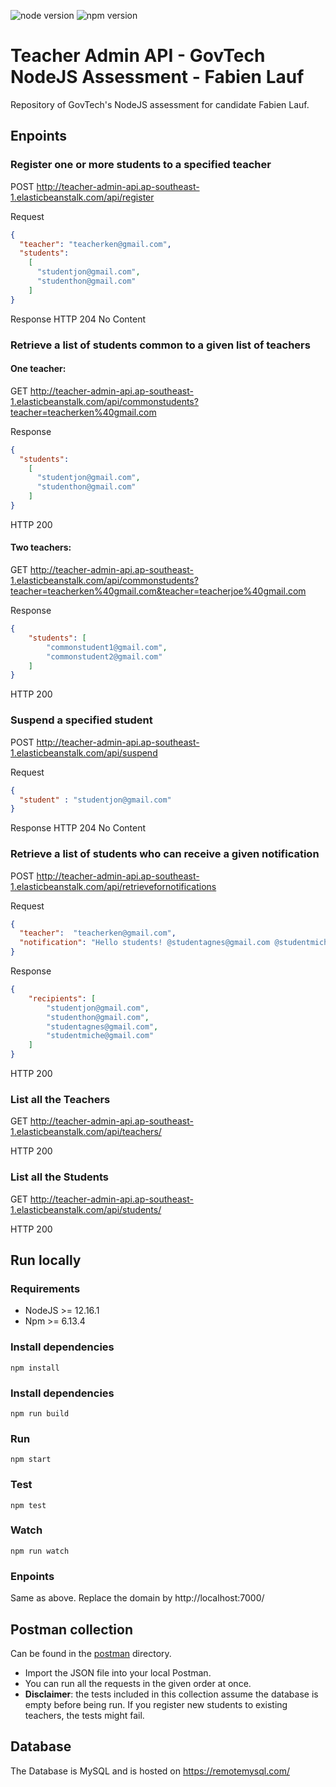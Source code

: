 ![node version](https://img.shields.io/badge/node-v12.16.1-blue.svg)
![npm version](https://img.shields.io/badge/npm-6.13.4-blue.svg)

# Teacher Admin API - GovTech NodeJS Assessment - Fabien Lauf

Repository of GovTech's NodeJS assessment for candidate Fabien Lauf.

## Enpoints

### Register one or more students to a specified teacher
POST http://teacher-admin-api.ap-southeast-1.elasticbeanstalk.com/api/register

Request
```json
{
  "teacher": "teacherken@gmail.com",
  "students":
    [
      "studentjon@gmail.com",
      "studenthon@gmail.com"
    ]
}
```
Response
HTTP 204 No Content

### Retrieve a list of students common to a given list of teachers
#### One teacher:
GET http://teacher-admin-api.ap-southeast-1.elasticbeanstalk.com/api/commonstudents?teacher=teacherken%40gmail.com

Response
```json
{
  "students":
    [
      "studentjon@gmail.com",
      "studenthon@gmail.com"
    ]
}
```
HTTP 200

#### Two teachers:
GET http://teacher-admin-api.ap-southeast-1.elasticbeanstalk.com/api/commonstudents?teacher=teacherken%40gmail.com&teacher=teacherjoe%40gmail.com

Response
```json
{
    "students": [
        "commonstudent1@gmail.com",
        "commonstudent2@gmail.com"
    ]
}
```
HTTP 200

### Suspend a specified student
POST http://teacher-admin-api.ap-southeast-1.elasticbeanstalk.com/api/suspend

Request
```json
{
  "student" : "studentjon@gmail.com"
}
```
Response
HTTP 204 No Content

### Retrieve a list of students who can receive a given notification
POST http://teacher-admin-api.ap-southeast-1.elasticbeanstalk.com/api/retrievefornotifications

Request
```json
{
  "teacher":  "teacherken@gmail.com",
  "notification": "Hello students! @studentagnes@gmail.com @studentmiche@gmail.com"
}
```
Response
```json
{
    "recipients": [
        "studentjon@gmail.com",
        "studenthon@gmail.com",
        "studentagnes@gmail.com",
        "studentmiche@gmail.com"
    ]
}
```
HTTP 200

### List all the Teachers
GET http://teacher-admin-api.ap-southeast-1.elasticbeanstalk.com/api/teachers/

HTTP 200

### List all the Students
GET http://teacher-admin-api.ap-southeast-1.elasticbeanstalk.com/api/students/

HTTP 200

## Run locally
### Requirements

- NodeJS >= 12.16.1
- Npm >= 6.13.4

### Install dependencies

```shell script
npm install
```

### Install dependencies

```shell script
npm run build
```

### Run

```shell script
npm start
```

### Test

```shell script
npm test
```

### Watch

```shell script
npm run watch
```

### Enpoints

Same as above. Replace the domain by http://localhost:7000/

## Postman collection

Can be found in the [postman](postman/) directory.

- Import the JSON file into your local Postman.
- You can run all the requests in the given order at once.
- **Disclaimer**: the tests included in this collection assume the database is empty before being run. If you register new students to existing teachers, the tests might fail.

## Database

The Database is MySQL and is hosted on https://remotemysql.com/